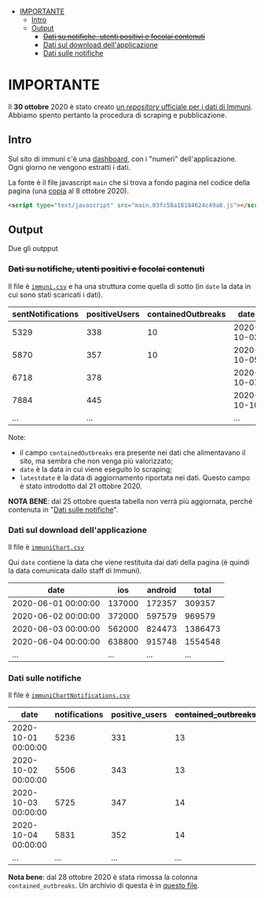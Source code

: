 - [IMPORTANTE](#importante)
  - [Intro](#intro)
  - [Output](#output)
    - [~~Dati su notifiche, utenti positivi e focolai contenuti~~](#sdati-su-notifiche-utenti-positivi-e-focolai-contenutis)
    - [Dati sul download dell'applicazione](#dati-sul-download-dellapplicazione)
    - [Dati sulle notifiche](#dati-sulle-notifiche)

# IMPORTANTE

Il **30 ottobre** 2020 è stato creato [un *repository* ufficiale per i dati di Immuni](https://github.com/immuni-app/immuni-dashboard-data). Abbiamo spento pertanto la procedura di scraping e pubblicazione.

## Intro

Sul sito di immuni c'è una [dashboard](https://www.immuni.italia.it/dashboard.html), con i "numeri" dell'applicazione.
<br>
Ogni giorno ne vengono estratti i dati.

La fonte è il file javascript `main` che si trova a fondo pagina nel codice della pagina (una [copia](https://web.archive.org/web/20201007152945/https://www.immuni.italia.it/main.03fc58a18184624c49a8.js) al 8 ottobre 2020).

```html
<script type="text/javascript" src="main.03fc58a18184624c49a8.js"></script><script type="text/javascript" src="chart.03fc58a18184624c49a8.js"></script></body>
```

## Output

Due gli outpput

### ~~Dati su notifiche, utenti positivi e focolai contenuti~~

Il file è [`immuni.csv`](processing/immuni.csv) e ha una struttura come quella di sotto (in `date` la data in cui sono stati scaricati i dati).

| sentNotifications | positiveUsers | containedOutbreaks | date | latestdate |
| --- | --- | --- | --- | --- |
| 5329 | 338 | 10 | 2020-10-03 |  |
| 5870 | 357 | 10 | 2020-10-05 |  |
| 6718 | 378 |  | 2020-10-07 |  |
| 7884 | 445 |  | 2020-10-10 | 2020-10-09 |
| ... | ... |  | ... | ... |

Note:

- il campo `containedOutbreaks` era presente nei dati che alimentavano il sito, ma sembra che non venga più valorizzato;
- `date` è la data in cui viene eseguito lo scraping;
- `latestdate` è la data di aggiornamento riportata nei dati. Questo campo è stato introdotto dal 21 ottobre 2020.

**NOTA BENE**: dal 25 ottobre questa tabella non verrà più aggiornata, perché contenuta in "[Dati sulle notifiche](#dati-sulle-notifiche)".

### Dati sul download dell'applicazione

Il file è [`immuniChart.csv`](processing/immuniChart.csv)

Qui `date` contiene la data che viene restituita dai dati della pagina (è quindi la data comunicata dallo staff di Immuni).

| date | ios | android | total |
| --- | --- | --- | --- |
| 2020-06-01 00:00:00 | 137000 | 172357 | 309357 |
| 2020-06-02 00:00:00 | 372000 | 597579 | 969579 |
| 2020-06-03 00:00:00 | 562000 | 824473 | 1386473 |
| 2020-06-04 00:00:00 | 638800 | 915748 | 1554548 |
| ... | ... | ... | ... |


### Dati sulle notifiche

Il file è [`immuniChartNotifications.csv`](processing/immuniChartNotifications.csv)

| date | notifications | positive_users | ~~contained_outbreaks~~ |
| --- | --- | --- | --- |
| 2020-10-01 00:00:00 | 5236 | 331 | 13 |
| 2020-10-02 00:00:00 | 5506 | 343 | 13 |
| 2020-10-03 00:00:00 | 5725 | 347 | 14 |
| 2020-10-04 00:00:00 | 5831 | 352 | 14 |
| ... | ... | ... | ... |

**Nota bene**: dal 28 ottobre 2020 è stata rimossa la colonna `contained_outbreaks`. Un archivio di questa è in [questo file](./processing/2020-10-28_immuniChartNotifications.csv).

